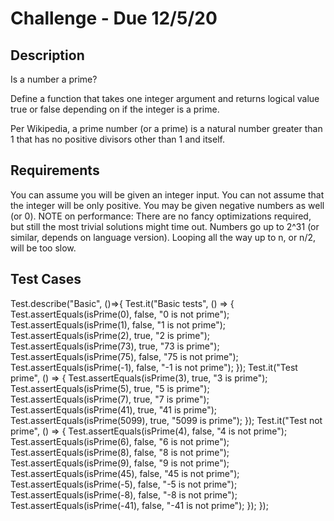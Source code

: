 # Challenge - Due 12/5/20

## Description
Is a number a prime?

Define a function that takes one integer argument and returns logical value true or false depending on if the integer is a prime.

Per Wikipedia, a prime number (or a prime) is a natural number greater than 1 that has no positive divisors other than 1 and itself.

## Requirements

You can assume you will be given an integer input.
You can not assume that the integer will be only positive. You may be given negative numbers as well (or 0).
NOTE on performance: There are no fancy optimizations required, but still the most trivial solutions might time out. Numbers go up to 2^31 (or similar, depends on language version). Looping all the way up to n, or n/2, will be too slow.

## Test Cases
Test.describe("Basic", ()=>{ Test.it("Basic tests", () => {  Test.assertEquals(isPrime(0),  false, "0 is not prime");
  Test.assertEquals(isPrime(1),  false, "1 is not prime");
  Test.assertEquals(isPrime(2),  true, "2 is prime");
  Test.assertEquals(isPrime(73), true, "73 is prime");
  Test.assertEquals(isPrime(75), false, "75 is not prime");
  Test.assertEquals(isPrime(-1), false, "-1 is not prime"); }); Test.it("Test prime", () => {  Test.assertEquals(isPrime(3),  true, "3 is prime");
  Test.assertEquals(isPrime(5),  true, "5 is prime");
  Test.assertEquals(isPrime(7),  true, "7 is prime");
  Test.assertEquals(isPrime(41), true, "41 is prime");
  Test.assertEquals(isPrime(5099), true, "5099 is prime"); }); Test.it("Test not prime", () => {  Test.assertEquals(isPrime(4),  false, "4 is not prime");
  Test.assertEquals(isPrime(6),  false, "6 is not prime");
  Test.assertEquals(isPrime(8),  false, "8 is not prime");
  Test.assertEquals(isPrime(9), false, "9 is not prime");
  Test.assertEquals(isPrime(45), false, "45 is not prime");
  Test.assertEquals(isPrime(-5), false, "-5 is not prime");
  Test.assertEquals(isPrime(-8), false, "-8 is not prime");
  Test.assertEquals(isPrime(-41), false, "-41 is not prime"); });
});
